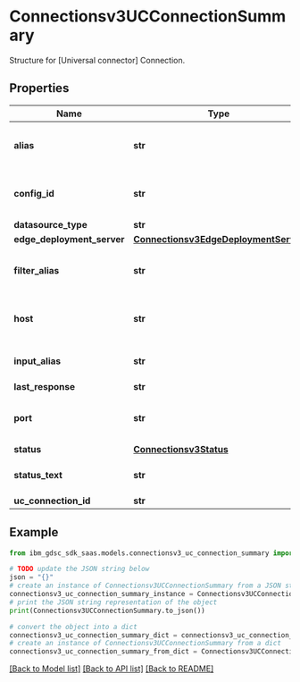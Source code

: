 # Connectionsv3UCConnectionSummary

Structure for [Universal connector] Connection.

## Properties

Name | Type | Description | Notes
------------ | ------------- | ------------- | -------------
**alias** | **str** | Connection configuration nickname, set by dev/user (optional). | [optional] 
**config_id** | **str** | Foreign key to the saved connection configuration by the user. | [optional] 
**datasource_type** | **str** | Datasource type. | [optional] 
**edge_deployment_server** | [**Connectionsv3EdgeDeploymentServer**](Connectionsv3EdgeDeploymentServer.md) |  | [optional] 
**filter_alias** | **str** | Connector filter plugin alias (datasource, usually, like \&quot;MongoDB\&quot;). | [optional] 
**host** | **str** | URI where related Universal connector service is running/listening. | [optional] 
**input_alias** | **str** | Connection input plugin alias, like \&quot;Filebeat\&quot;. | [optional] 
**last_response** | **str** | The heartbeat. | [optional] 
**port** | **str** | Port where the related Universal connector service is running/listening. | [optional] 
**status** | [**Connectionsv3Status**](Connectionsv3Status.md) |  | [optional] 
**status_text** | **str** | If status is not OK, details what&#39;s wrong (non-localized). | [optional] 
**uc_connection_id** | **str** | UC connection id. | [optional] 

## Example

```python
from ibm_gdsc_sdk_saas.models.connectionsv3_uc_connection_summary import Connectionsv3UCConnectionSummary

# TODO update the JSON string below
json = "{}"
# create an instance of Connectionsv3UCConnectionSummary from a JSON string
connectionsv3_uc_connection_summary_instance = Connectionsv3UCConnectionSummary.from_json(json)
# print the JSON string representation of the object
print(Connectionsv3UCConnectionSummary.to_json())

# convert the object into a dict
connectionsv3_uc_connection_summary_dict = connectionsv3_uc_connection_summary_instance.to_dict()
# create an instance of Connectionsv3UCConnectionSummary from a dict
connectionsv3_uc_connection_summary_from_dict = Connectionsv3UCConnectionSummary.from_dict(connectionsv3_uc_connection_summary_dict)
```
[[Back to Model list]](../README.md#documentation-for-models) [[Back to API list]](../README.md#documentation-for-api-endpoints) [[Back to README]](../README.md)


